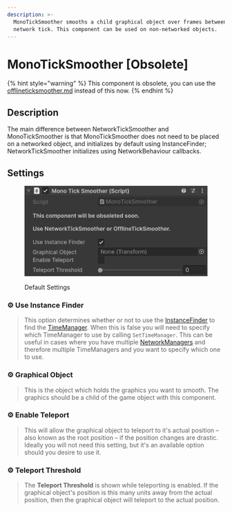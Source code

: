 ```yaml
---
description: >-
  MonoTickSmoother smooths a child graphical object over frames between each
  network tick. This component can be used on non-networked objects.
---
```


# MonoTickSmoother \[Obsolete]

{% hint style="warning" %}
This component is obsolete, you can use the [offlineticksmoother.md](offlineticksmoother.md "mention") instead of this now.
{% endhint %}

## Description

The main difference between NetworkTickSmoother and MonoTickSmoother is that MonoTickSmoother does not need to be placed on a networked object, and initializes by default using InstanceFinder; NetworkTickSmoother initializes using NetworkBehaviour callbacks.

## Settings

<div align="left"><figure><img src="../../../.gitbook/assets/mono-tick-smoother-component.png" alt=""><figcaption><p>Default Settings</p></figcaption></figure></div>

### :gear:  **Use Instance Finder**

> This option determines whether or not to use the [InstanceFinder](../../../guides/features/instancefinder-guides.md) to find the [TimeManager](../managers/time-manager.md). When this is false you will need to specify which TimeManager to use by calling `SetTimeManager`. This can be useful in cases where you have multiple [NetworkManagers](../managers/network-manager.md) and therefore multiple TimeManagers and you want to specify which one to use.

### :gear:  **Graphical Object**

> This is the object which holds the graphics you want to smooth. The graphics should be a child of the game object with this component.

### :gear:  **Enable Teleport**

> This will allow the graphical object to teleport to it's actual position – also known as the root position – if the position changes are drastic. Ideally you will not need this setting, but it's an available option should you desire to use it.

### :gear:  **Teleport Threshold**

> The **Teleport Threshold** is shown while teleporting is enabled. If the graphical object's position is this many units away from the actual position, then the graphical object will teleport to the actual position.
